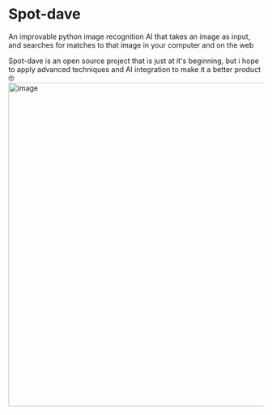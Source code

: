 # Spot-dave
An improvable python image recognition AI that takes an image as input, and searches for matches to that image in your computer and on the web

Spot-dave is an open source project that is just at it's beginning, but i hope to apply advanced techniques and AI integration to make it a better product🤓
<img width="640" alt="image" src="https://github.com/nathfavour/Spot-dave/assets/116535483/fcb1157c-80a8-4568-97ef-551d17e220c7">
